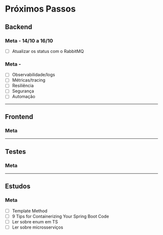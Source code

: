 # Próximos Passos

## Backend
### Meta - 14/10 a 16/10
- [ ] Atualizar os status com o RabbitMQ

### Meta - 
- [ ] Observabilidade/logs
- [ ] Métricas/tracing
- [ ] Resiliência
- [ ] Segurança
- [ ] Automação

---

## Frontend
### Meta

---

## Testes
### Meta


---

## Estudos
### Meta
- [ ] Template Method
- [ ] 9 Tips for Containerizing Your Spring Boot Code
- [ ] Ler sobre enum em TS
- [ ] Ler sobre microsserviços